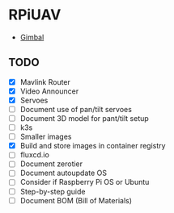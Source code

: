 # RPiUAV

- [Gimbal](gimbal/README.md)

## TODO
- [x] Mavlink Router
- [x] Video Announcer
- [x] Servoes
- [ ] Document use of pan/tilt servoes
- [ ] Document 3D model for pant/tilt setup
- [ ] k3s
- [ ] Smaller images
- [x] Build and store images in container registry
- [ ] fluxcd.io
- [ ] Document zerotier
- [ ] Document autoupdate OS
- [ ] Consider if Raspberry Pi OS or Ubuntu
- [ ] Step-by-step guide
- [ ] Document BOM (Bill of Materials)
